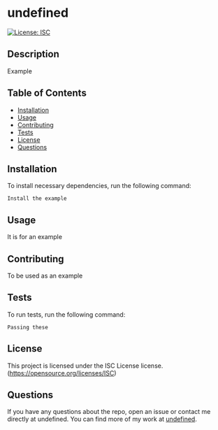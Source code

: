 # undefined
  [![License: ISC](https://img.shields.io/badge/License-ISC-blue.svg)](https://opensource.org/licenses/ISC)
  ## Description
  Example
  ## Table of Contents
  * [Installation](#installation)
  * [Usage](#usage)
  * [Contributing](#contributing)
  * [Tests](#tests)
  * [License](#license)
  * [Questions](#questions)
  ## Installation
  To install necessary dependencies, run the following command:
  ```
  Install the example
  ```
  ## Usage
  It is for an example
  ## Contributing
  To be used as an example
  ## Tests
  To run tests, run the following command:
  ```
  Passing these
  ```
  ## License
  This project is licensed under the ISC License license.
  (https://opensource.org/licenses/ISC)
  ## Questions
  If you have any questions about the repo, open an issue or contact me directly at undefined. You can find more of my work at [undefined](https://github.com/undefined/).
